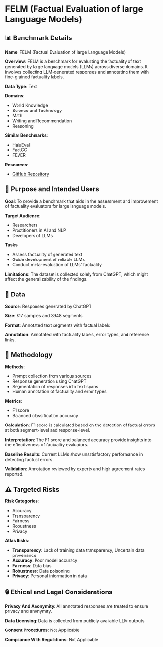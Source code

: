 # FELM (Factual Evaluation of large Language Models)

## 📊 Benchmark Details

**Name**: FELM (Factual Evaluation of large Language Models)

**Overview**: FELM is a benchmark for evaluating the factuality of text generated by large language models (LLMs) across diverse domains. It involves collecting LLM-generated responses and annotating them with fine-grained factuality labels.

**Data Type**: Text

**Domains**:
- World Knowledge
- Science and Technology
- Math
- Writing and Recommendation
- Reasoning

**Similar Benchmarks**:
- HaluEval
- FactCC
- FEVER

**Resources**:
- [GitHub Repository](https://github.com/hkust-nlp/felm)

## 🎯 Purpose and Intended Users

**Goal**: To provide a benchmark that aids in the assessment and improvement of factuality evaluators for large language models.

**Target Audience**:
- Researchers
- Practitioners in AI and NLP
- Developers of LLMs

**Tasks**:
- Assess factuality of generated text
- Guide development of reliable LLMs
- Conduct meta-evaluation of LLMs' factuality

**Limitations**: The dataset is collected solely from ChatGPT, which might affect the generalizability of the findings.

## 💾 Data

**Source**: Responses generated by ChatGPT

**Size**: 817 samples and 3948 segments

**Format**: Annotated text segments with factual labels

**Annotation**: Annotated with factuality labels, error types, and reference links.

## 🔬 Methodology

**Methods**:
- Prompt collection from various sources
- Response generation using ChatGPT
- Segmentation of responses into text spans
- Human annotation of factuality and error types

**Metrics**:
- F1 score
- Balanced classification accuracy

**Calculation**: F1 score is calculated based on the detection of factual errors at both segment-level and response-level.

**Interpretation**: The F1 score and balanced accuracy provide insights into the effectiveness of factuality evaluators.

**Baseline Results**: Current LLMs show unsatisfactory performance in detecting factual errors.

**Validation**: Annotation reviewed by experts and high agreement rates reported.

## ⚠️ Targeted Risks

**Risk Categories**:
- Accuracy
- Transparency
- Fairness
- Robustness
- Privacy

**Atlas Risks**:
- **Transparency**: Lack of training data transparency, Uncertain data provenance
- **Accuracy**: Poor model accuracy
- **Fairness**: Data bias
- **Robustness**: Data poisoning
- **Privacy**: Personal information in data

## 🔒 Ethical and Legal Considerations

**Privacy And Anonymity**: All annotated responses are treated to ensure privacy and anonymity.

**Data Licensing**: Data is collected from publicly available LLM outputs.

**Consent Procedures**: Not Applicable

**Compliance With Regulations**: Not Applicable

